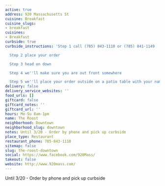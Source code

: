 ```yaml
---
active: true
address: 920 Massachusetts St
cuisine: Breakfast
cuisine_slugs:
- breakfast
cuisines:
- Breakfast
curbside: true
curbside_instructions: 'Step 1 call (785) 843-1110 or (785) 841-1149

  Step 2 place your order

  Step 3 head on down

  Step 4 we''ll make sure you are out front somewhere

  Step 5 we''ll place your order outside on a patio table with your name on it'
delivery: false
delivery_service_websites: ''
food_urls: []
giftcard: false
giftcard_notes: ''
giftcard_url: ''
hours: Mo-Su 8am-1pm
name: The Roost
neighborhood: Downtown
neighborhood_slug: downtown
notes: Until 3/20 - Order by phone and pick up curbside
place_type: Restaurant
restaurant_phone: 785-843-1110
sitemap: false
slug: the-roost-downtown
social: https://www.facebook.com/920Mass/
takeout: false
website: http://www.920mass.com/
---
```


Until 3/20 - Order by phone and pick up curbside